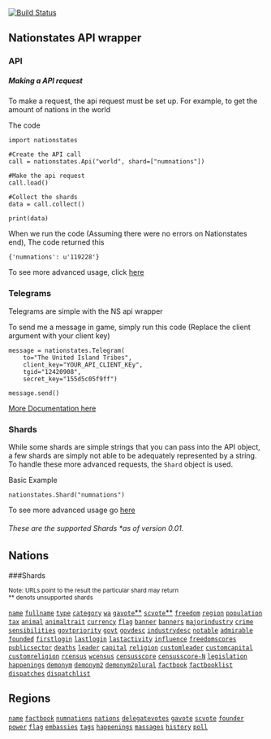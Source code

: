 [![Build Status](https://travis-ci.org/Dolphman/pynationstates.svg)](https://travis-ci.org/Dolphman/pynationstates)


Nationstates API wrapper
---

### API

##### Making a API request

To make a request, the api request must be set up. For example, to get the amount of nations in the world

The code

    import nationstates

    #Create the API call
    call = nationstates.Api("world", shard=["numnations"])
    
    #Make the api request
    call.load()

    #Collect the shards
    data = call.collect()

    print(data)

When we run the code (Assuming there were no errors on Nationstates end), The code returned this

    {'numnations': u'119228'}

To see more advanced usage, click [here](https://github.com/Dolphman/pynationstates/blob/master/Documentation/ApiCall.md)



### Telegrams

Telegrams are simple with the NS api wrapper

To send me a message in game, simply run this code (Replace the client argument with your client key)

    message = nationstates.Telegram(
        to="The United Island Tribes",
        client_key="YOUR_API_CLIENT_KEy",
        tgid="12420908",
        secret_key="155d5c05f9ff")

    message.send()

[More Documentation here](https://github.com/Dolphman/pynationstates/blob/master/Documentation/telegram.md)
 

### Shards

While some shards are simple strings that you can pass into the API object, a few shards are simply not able to be adequately represented by a string. To handle these more advanced requests, the `Shard` object is used.

Basic Example

    nationstates.Shard("numnations")


To see more advanced usage go [here](https://github.com/Dolphman/pynationstates/blob/master/Documentation/shards.md)


###### These are the supported Shards *as of version 0.01. 

Nations 
---

###Shards

<sub>Note: URLs point to the result the particular shard may return<br>** denots unsupported shards


[`name`](https://www.nationstates.net/cgi-bin/api.cgi?nation=testlandia&q=name)
[`fullname`](https://www.nationstates.net/cgi-bin/api.cgi?nation=testlandia&q=fullname)
[`type`](https://www.nationstates.net/cgi-bin/api.cgi?nation=testlandia&q=type)
[`category`](https://www.nationstates.net/cgi-bin/api.cgi?nation=testlandia&q=category)
[`wa`](https://www.nationstates.net/cgi-bin/api.cgi?nation=testlandia&q=wa)
[`gavote`**](https://www.nationstates.net/cgi-bin/api.cgi?nation=testlandia&q=gavote)
[`scvote`\*\*](https://www.nationstates.net/cgi-bin/api.cgi?nation=testlandia&q=scvote)
[`freedom`](https://www.nationstates.net/cgi-bin/api.cgi?nation=testlandia&q=freedom)
[`region`](https://www.nationstates.net/cgi-bin/api.cgi?nation=testlandia&q=region)
[`population`](https://www.nationstates.net/cgi-bin/api.cgi?nation=testlandia&q=population)
[`tax`](https://www.nationstates.net/cgi-bin/api.cgi?nation=testlandia&q=tax)
[`animal`](https://www.nationstates.net/cgi-bin/api.cgi?nation=testlandia&q=animal)
[`animaltrait`](https://www.nationstates.net/cgi-bin/api.cgi?nation=testlandia&q=animaltrait)
[`currency`](https://www.nationstates.net/cgi-bin/api.cgi?nation=testlandia&q=currency)
[`flag`](https://www.nationstates.net/cgi-bin/api.cgi?nation=testlandia&q=flag)
[`banner`](https://www.nationstates.net/cgi-bin/api.cgi?nation=testlandia&q=banner)
[`banners`](https://www.nationstates.net/cgi-bin/api.cgi?nation=testlandia&q=banners)
[`majorindustry`](https://www.nationstates.net/cgi-bin/api.cgi?nation=testlandia&q=majorindustry)
[`crime`](https://www.nationstates.net/cgi-bin/api.cgi?nation=testlandia&q=crime)
[`sensibilities`](https://www.nationstates.net/cgi-bin/api.cgi?nation=testlandia&q=sensibilities)
[`govtpriority`](https://www.nationstates.net/cgi-bin/api.cgi?nation=testlandia&q=govtpriority)
[`govt`](https://www.nationstates.net/cgi-bin/api.cgi?nation=testlandia&q=govt)
[`govdesc`](https://www.nationstates.net/cgi-bin/api.cgi?nation=testlandia&q=govtdesc)
[`industrydesc`](https://www.nationstates.net/cgi-bin/api.cgi?nation=testlandia&q=industrydesc)
[`notable`](https://www.nationstates.net/cgi-bin/api.cgi?nation=testlandia&q=notable)
[`admirable`](https://www.nationstates.net/cgi-bin/api.cgi?nation=testlandia&q=admirable)
[`founded`](https://www.nationstates.net/cgi-bin/api.cgi?nation=testlandia&q=founded)
[`firstlogin`](https://www.nationstates.net/cgi-bin/api.cgi?nation=testlandia&q=firstlogin)
[`lastlogin`](https://www.nationstates.net/cgi-bin/api.cgi?nation=testlandia&q=lastlogin)
[`lastactivity`](https://www.nationstates.net/cgi-bin/api.cgi?nation=testlandia&q=lastactivity)
[`influence`](https://www.nationstates.net/cgi-bin/api.cgi?nation=testlandia&q=influence)
[`freedomscores`](https://www.nationstates.net/cgi-bin/api.cgi?nation=testlandia&q=freedomscores)
[`publicsector`](https://www.nationstates.net/cgi-bin/api.cgi?nation=testlandia&q=publicsector)
[`deaths`](https://www.nationstates.net/cgi-bin/api.cgi?nation=testlandia&q=deaths)
[`leader`](https://www.nationstates.net/cgi-bin/api.cgi?nation=testlandia&q=leader)
[`capital`](https://www.nationstates.net/cgi-bin/api.cgi?nation=testlandia&q=capital)
[`religion`](https://www.nationstates.net/cgi-bin/api.cgi?nation=testlandia&q=religion)
[`customleader`](https://www.nationstates.net/cgi-bin/api.cgi?nation=testlandia&q=customleader)
[`customcapital`](https://www.nationstates.net/cgi-bin/api.cgi?nation=testlandia&q=customcapital)
[`customreligion`](https://www.nationstates.net/cgi-bin/api.cgi?nation=testlandia&q=customreligion)
[`rcensus`](https://www.nationstates.net/cgi-bin/api.cgi?nation=testlandia&q=rcensus)
[`wcensus`](https://www.nationstates.net/cgi-bin/api.cgi?nation=testlandia&q=wcensus)
[`censusscore`](https://www.nationstates.net/cgi-bin/api.cgi?nation=testlandia&q=censusscore)
[`censusscore-N`](https://www.nationstates.net/cgi-bin/api.cgi?nation=testlandia&q=censusscore-66)
[`legislation`](https://www.nationstates.net/cgi-bin/api.cgi?nation=testlandia&q=legislation)
[`happenings`](https://www.nationstates.net/cgi-bin/api.cgi?nation=testlandia&q=happenings)
[`demonym`](https://www.nationstates.net/cgi-bin/api.cgi?nation=testlandia&q=demonym)
[`demonym2`](https://www.nationstates.net/cgi-bin/api.cgi?nation=testlandia&q=demonym2)
[`demonym2plural`](https://www.nationstates.net/cgi-bin/api.cgi?nation=testlandia&q=demonym2plural)
[`factbook`](https://www.nationstates.net/cgi-bin/api.cgi?nation=testlandia&q=factbooks)
[`factbooklist`](https://www.nationstates.net/cgi-bin/api.cgi?nation=testlandia&q=factbooklist)
[`dispatches`](https://www.nationstates.net/cgi-bin/api.cgi?nation=testlandia&q=dispatches)
[`dispatchlist`](https://www.nationstates.net/cgi-bin/api.cgi?nation=testlandia&q=dispatchlist)


Regions
---

[`name`](https://www.nationstates.net/cgi-bin/api.cgi?region=the_rejected_realms&q=name)
[`factbook`](https://www.nationstates.net/cgi-bin/api.cgi?region=the_rejected_realms&q=factbook)
[`numnations`](https://www.nationstates.net/cgi-bin/api.cgi?region=the_rejected_realms&q=numnations)
[`nations`](https://www.nationstates.net/cgi-bin/api.cgi?region=the_rejected_realms&q=nations)
[`delegatevotes`](https://www.nationstates.net/cgi-bin/api.cgi?region=the_rejected_realms&q=delegate)
[`gavote`](https://www.nationstates.net/cgi-bin/api.cgi?region=the_rejected_realms&q=gavote)
[`scvote`](https://www.nationstates.net/cgi-bin/api.cgi?region=the_rejected_realms&q=scvote)
[`founder`](https://www.nationstates.net/cgi-bin/api.cgi?region=the_rejected_realms&q=founder)
[`power`](https://www.nationstates.net/cgi-bin/api.cgi?region=the_rejected_realms&q=power)
[`flag`](https://www.nationstates.net/cgi-bin/api.cgi?region=the_rejected_realms&q=flag)
[`embassies`](https://www.nationstates.net/cgi-bin/api.cgi?region=the_rejected_realms&q=embassies)
[`tags`](https://www.nationstates.net/cgi-bin/api.cgi?region=the_rejected_realms&q=tags)
[`happenings`](https://www.nationstates.net/cgi-bin/api.cgi?region=the_rejected_realms&q=happenings)
[`massages`](https://www.nationstates.net/cgi-bin/api.cgi?region=the_rejected_realms&q=messages;offset=75)
[`history`](https://www.nationstates.net/cgi-bin/api.cgi?region=the_rejected_realms&q=history)
[`poll`](https://www.nationstates.net/cgi-bin/api.cgi?region=the_rejected_realms&q=poll)

